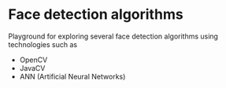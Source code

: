 # Face detection algorithms

Playground for exploring several face detection algorithms using technologies such as
  * OpenCV
  * JavaCV
  * ANN (Artificial Neural Networks)
